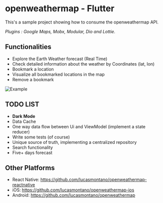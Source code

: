 # openweathermap - Flutter

This's a sample project showing how to consume the openweathermap API.

*Plugins : Google Maps, Mobx, Modular, Dio and Lottie.*

## Functionalities
- Explore the Earth Weather forecast (Real Time)
- Check detailed information about the weather by Coordinates (lat, lon)
- Bookmark a location
- Visualize all bookmarked locations in the map
- Remove a bookmark

![Example](https://github.com/NelsonHenryCampos/openweathermap-flutter/blob/save_bookmark/readme/app.gif?raw=true)
## TODO LIST
- **Dark Mode**
- Data Cache
- One way data flow between Ui and ViewModel (implement a state reducer)
- Write some tests (of course)
- Unique source of truth, implementing a centralized repository
- Search functionality
- Five+ days forecast



## Other Platforms
- React Native: https://github.com/lucasmontano/openweathermap-reactnative
- iOS: https://github.com/lucasmontano/openweathermap-ios
- Android: https://github.com/lucasmontano/openweathermap

